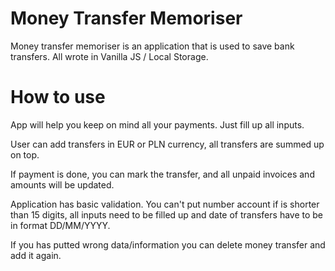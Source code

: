 # Money Transfer Memoriser

Money transfer memoriser is an application that is used to save bank transfers.
All wrote in Vanilla JS / Local Storage.

# How to use
App will help you keep on mind all your payments.
Just fill up all inputs.

User can add transfers in EUR or PLN currency, 
all transfers are summed up on top.

If payment is done, you can mark the transfer, and all unpaid invoices and amounts will be updated.

Application has basic validation. You can't put number account if is shorter than 15 digits,
all inputs need to be filled up and date of transfers have to be in format DD/MM/YYYY.

If you has putted wrong data/information you can delete money transfer and add it again.
